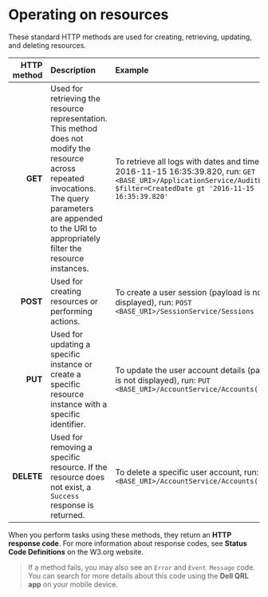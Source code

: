 # Operating on resources

These standard HTTP methods are used for creating, retrieving, updating, and deleting resources. 

| HTTP method  |      Description     |  Example |
| --------------: | :----------- | :------------|
|**GET** | Used for retrieving the resource representation. This method does not modify the resource across repeated invocations. The query parameters are appended to the URI to appropriately filter the resource instances. | To retrieve all logs with dates and times after 2016-11-15 16:35:39.820, run: `GET <BASE_URI>/ApplicationService/AuditLogs?$filter=CreatedDate gt '2016-11-15 16:35:39.820'` | 
|**POST** | Used for creating resources or performing actions.| To create a user session (payload is not displayed), run: `POST <BASE_URI>/SessionService/Sessions`|
|**PUT** | Used for updating a specific instance or create a specific resource instance with a specific identifier.| To update the user account details (payload is not displayed), run: `PUT <BASE_URI>/AccountService/Accounts('1414')` |
|**DELETE** | Used for removing a specific resource. If the resource does not exist, a `Success` response is returned.| To delete a specific user account, run: `DELETE <BASE_URI>/AccountService/Accounts('1414')` |

When you perform tasks using these methods, they return an **HTTP response code**. For more information about response codes, see **Status Code Definitions** on the W3.org website. 

> If a method fails, you may also see an `Error` and `Event Message` code. You can search for more details about this code using the **Dell QRL app** on your mobile device.